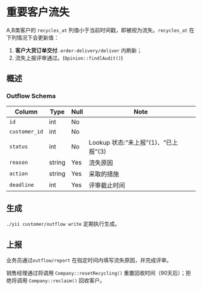 # 重要客户流失

A,B类客户的 `recycles_at` 列值小于当前时间戳，即被视为流失。`recycles_at` 在下列情况下会更新值：

1. **客户大货订单交付**. `order-delivery/deliver` 内刷新；
2. 流失上报评审通过。(`Opinion::findlAudit()`)

概述
---------------------------------------------------------------------

### Outflow Schema
Column                              | Type      | Null | Note
------------------------------------|-----------|------|-------
`id`                                | int       | No   | 
`customer_id`                       | int       | No   | 
`status`                            | int       | No   | Lookup 状态:“未上报”(1)、“已上报”(3)
`reason`                            | string    | Yes  | 流失原因
`action`                            | string    | Yes  | 采取的措施 
`deadline`                          | int       | Yes  | 评审截止时间

生成
---------------------------------------------------------------------
`./yii customer/outflow write` 定期执行生成。

上报
---------------------------------------------------------------------
业务员通过`outflow/report` 在指定时间内填写流失原因，并完成评审。

销售经理通过将调用 `Company::resetRecycling()` 重置回收时间（90天后）；拒绝将调用 `Company::reclaim()` 回收客户。
